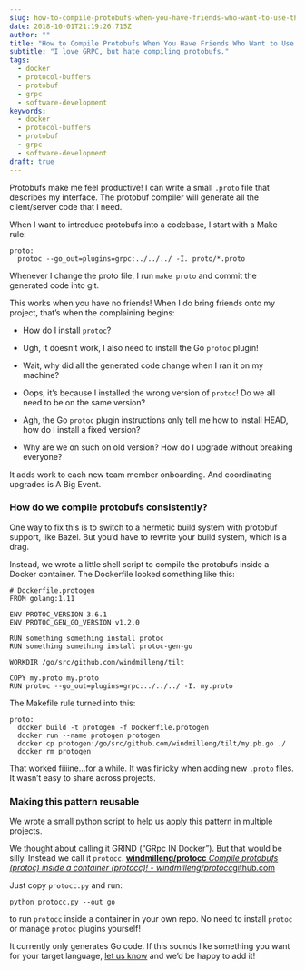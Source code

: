 ```yaml
---
slug: how-to-compile-protobufs-when-you-have-friends-who-want-to-use-them-too
date: 2018-10-01T21:19:26.715Z
author: ""
title: "How to Compile Protobufs When You Have Friends Who Want to Use Them Too"
subtitle: "I love GRPC, but hate compiling protobufs."
tags:
  - docker
  - protocol-buffers
  - protobuf
  - grpc
  - software-development
keywords:
  - docker
  - protocol-buffers
  - protobuf
  - grpc
  - software-development
draft: true
---
```


Protobufs make me feel productive! I can write a small `.proto` file that describes my interface. The protobuf compiler will generate all the client/server code that I need.

When I want to introduce protobufs into a codebase, I start with a Make rule:

```
proto: 
  protoc --go_out=plugins=grpc:../../../ -I. proto/*.proto
```


Whenever I change the proto file, I run `make proto` and commit the generated code into git.

This works when you have no friends! When I do bring friends onto my project, that’s when the complaining begins:

* How do I install `protoc`?

* Ugh, it doesn’t work, I also need to install the Go `protoc` plugin!

* Wait, why did all the generated code change when I ran it on my machine?

* Oops, it’s because I installed the wrong version of `protoc`! Do we all need to be on the same version?

* Agh, the Go `protoc` plugin instructions only tell me how to install HEAD, how do I install a fixed version?

* Why are we on such on old version? How do I upgrade without breaking everyone?

It adds work to each new team member onboarding. And coordinating upgrades is A Big Event.

### How do we compile protobufs consistently?

One way to fix this is to switch to a hermetic build system with protobuf support, like Bazel. But you’d have to rewrite your build system, which is a drag.

Instead, we wrote a little shell script to compile the protobufs inside a Docker container. The Dockerfile looked something like this:

```
# Dockerfile.protogen
FROM golang:1.11

ENV PROTOC_VERSION 3.6.1
ENV PROTOC_GEN_GO_VERSION v1.2.0

RUN something something install protoc
RUN something something install protoc-gen-go

WORKDIR /go/src/github.com/windmilleng/tilt

COPY my.proto my.proto
RUN protoc --go_out=plugins=grpc:../../../ -I. my.proto
```


The Makefile rule turned into this:

```
proto:
  docker build -t protogen -f Dockerfile.protogen
  docker run --name protogen protogen
  docker cp protogen:/go/src/github.com/windmilleng/tilt/my.pb.go ./
  docker rm protogen
```


That worked fiiiine…for a while. It was finicky when adding new `.proto` files. It wasn’t easy to share across projects.

### Making this pattern reusable

We wrote a small python script to help us apply this pattern in multiple projects.

We thought about calling it GRIND (“GRpc IN Docker”). But that would be silly. Instead we call it `protocc`.
[**windmilleng/protocc**
*Compile protobufs (protoc) inside a container (protocc)! - windmilleng/protocc*github.com](https://github.com/windmilleng/protocc)

Just copy `protocc.py` and run:

```
python protocc.py --out go
```


to run `protocc` inside a container in your own repo. No need to install `protoc` or manage `protoc` plugins yourself!

It currently only generates Go code. If this sounds like something you want for your target language, [let us know](https://github.com/windmilleng/protocc/issues) and we’d be happy to add it!